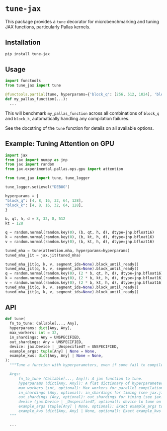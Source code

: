 # `tune-jax`

This package provides a `tune` decorator for microbenchmarking and tuning JAX functions, particularly Pallas kernels.

## Installation

```bash
pip install tune-jax
```

## Usage

```python
import functools
from tune_jax import tune

@functools.partial(tune, hyperparams={'block_q': [256, 512, 1024], 'block_k': [8, 16]})
def my_pallas_function(...):
  ...
```

This will benchmark `my_pallas_function` across all combinations of `block_q` and `block_k`, automatically handling any compilation failures. 

See the docstring of the `tune` function for details on all available options.

## Example: Tuning Attention on GPU

```python
import jax
from jax import numpy as jnp
from jax import random
from jax.experimental.pallas.ops.gpu import attention

from tune_jax import tune, tune_logger

tune_logger.setLevel("DEBUG")

hyperparams = {
"block_q": [4, 8, 16, 32, 64, 128],
"block_k": [4, 8, 16, 32, 64, 128],
}

b, qt, h, d = 8, 32, 8, 512
kt = 128

q = random.normal(random.key(0), (b, qt, h, d), dtype=jnp.bfloat16)
k = random.normal(random.key(0), (b, kt, h, d), dtype=jnp.bfloat16)
v = random.normal(random.key(0), (b, kt, h, d), dtype=jnp.bfloat16)

tuned_mha = tune(attention.mha, hyperparams=hyperparams)
tuned_mha_jit = jax.jit(tuned_mha)

tuned_mha_jit(q, k, v, segment_ids=None).block_until_ready()
tuned_mha_jit(q, k, v, segment_ids=None).block_until_ready()
q = random.normal(random.key(0), (2 * b, qt, h, d), dtype=jnp.bfloat16)
k = random.normal(random.key(0), (2 * b, kt, h, d), dtype=jnp.bfloat16)
v = random.normal(random.key(0), (2 * b, kt, h, d), dtype=jnp.bfloat16)
tuned_mha_jit(q, k, v, segment_ids=None).block_until_ready()
tuned_mha_jit(q, k, v, segment_ids=None).block_until_ready()
```

## API

```python
def tune(
  fn_to_tune: Callable[..., Any],
  hyperparams: dict[Any, Any],
  max_workers: int = 32,
  in_shardings: Any = UNSPECIFIED,
  out_shardings: Any = UNSPECIFIED,
  device: jax.Device | _UnspecifiedT = UNSPECIFIED,
  example_args: tuple[Any] | None = None,
  example_kws: dict[Any, Any] | None = None,
):
  """Tune a function with hyperparameters, even if some fail to compile.

  Args:
      fn_to_tune (Callable[..., Any]): A jax function to tune.
      hyperparams (dict[Any, Any]): A flat dictionary of hyperparameter lists.
      max_workers (int, optional): Max workers for parallel compilation.
      in_shardings (Any, optional): in_shardings for timing (see jax.jit).
      out_shardings (Any, optional): out_shardings for timing (see jax.jit).
      device (jax.Device | _UnspecifiedT, optional): device to tune on if shardings are unspecified.
      example_args (tuple[Any] | None, optional): Exact example_args to tune with, on correct device.
      example_kws (dict[Any, Any] | None, optional): Exact example_kws to tune with, on correct device.
  """

  ...
```
